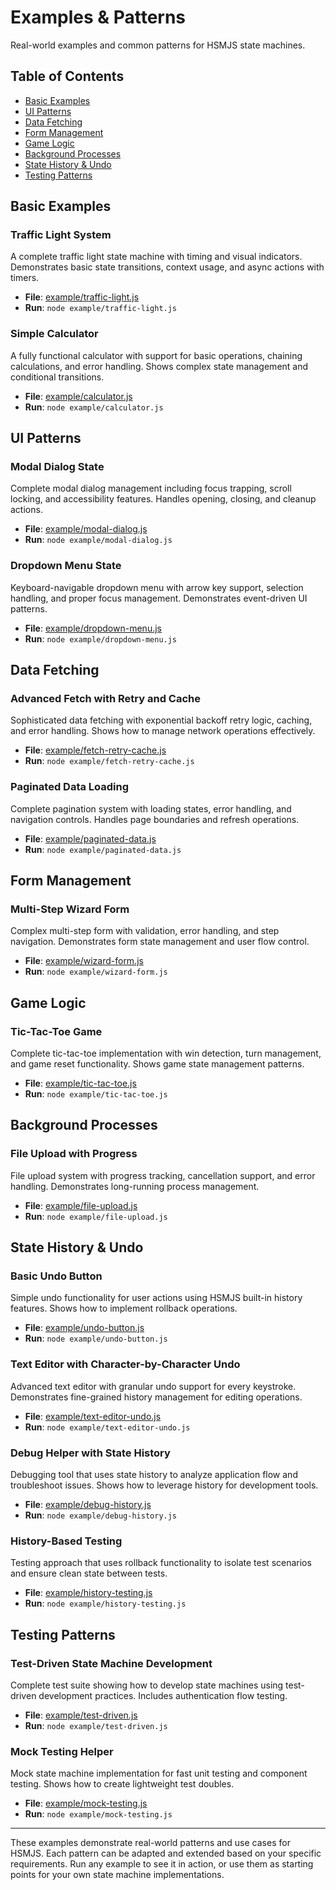 # Examples & Patterns

Real-world examples and common patterns for HSMJS state machines.

## Table of Contents

- [Basic Examples](#basic-examples)
- [UI Patterns](#ui-patterns)
- [Data Fetching](#data-fetching)
- [Form Management](#form-management)
- [Game Logic](#game-logic)
- [Background Processes](#background-processes)
- [State History & Undo](#state-history--undo)
- [Testing Patterns](#testing-patterns)

## Basic Examples

### Traffic Light System

A complete traffic light state machine with timing and visual indicators. Demonstrates basic state transitions, context usage, and async actions with timers.

- **File**: [example/traffic-light.js](../example/traffic-light.js)
- **Run**: `node example/traffic-light.js`

### Simple Calculator

A fully functional calculator with support for basic operations, chaining calculations, and error handling. Shows complex state management and conditional transitions.

- **File**: [example/calculator.js](../example/calculator.js)
- **Run**: `node example/calculator.js`

## UI Patterns

### Modal Dialog State

Complete modal dialog management including focus trapping, scroll locking, and accessibility features. Handles opening, closing, and cleanup actions.

- **File**: [example/modal-dialog.js](../example/modal-dialog.js)
- **Run**: `node example/modal-dialog.js`

### Dropdown Menu State

Keyboard-navigable dropdown menu with arrow key support, selection handling, and proper focus management. Demonstrates event-driven UI patterns.

- **File**: [example/dropdown-menu.js](../example/dropdown-menu.js)
- **Run**: `node example/dropdown-menu.js`

## Data Fetching

### Advanced Fetch with Retry and Cache

Sophisticated data fetching with exponential backoff retry logic, caching, and error handling. Shows how to manage network operations effectively.

- **File**: [example/fetch-retry-cache.js](../example/fetch-retry-cache.js)
- **Run**: `node example/fetch-retry-cache.js`

### Paginated Data Loading

Complete pagination system with loading states, error handling, and navigation controls. Handles page boundaries and refresh operations.

- **File**: [example/paginated-data.js](../example/paginated-data.js)
- **Run**: `node example/paginated-data.js`

## Form Management

### Multi-Step Wizard Form

Complex multi-step form with validation, error handling, and step navigation. Demonstrates form state management and user flow control.

- **File**: [example/wizard-form.js](../example/wizard-form.js)
- **Run**: `node example/wizard-form.js`

## Game Logic

### Tic-Tac-Toe Game

Complete tic-tac-toe implementation with win detection, turn management, and game reset functionality. Shows game state management patterns.

- **File**: [example/tic-tac-toe.js](../example/tic-tac-toe.js)
- **Run**: `node example/tic-tac-toe.js`

## Background Processes

### File Upload with Progress

File upload system with progress tracking, cancellation support, and error handling. Demonstrates long-running process management.

- **File**: [example/file-upload.js](../example/file-upload.js)
- **Run**: `node example/file-upload.js`

## State History & Undo

### Basic Undo Button

Simple undo functionality for user actions using HSMJS built-in history features. Shows how to implement rollback operations.

- **File**: [example/undo-button.js](../example/undo-button.js)
- **Run**: `node example/undo-button.js`

### Text Editor with Character-by-Character Undo

Advanced text editor with granular undo support for every keystroke. Demonstrates fine-grained history management for editing operations.

- **File**: [example/text-editor-undo.js](../example/text-editor-undo.js)
- **Run**: `node example/text-editor-undo.js`

### Debug Helper with State History

Debugging tool that uses state history to analyze application flow and troubleshoot issues. Shows how to leverage history for development tools.

- **File**: [example/debug-history.js](../example/debug-history.js)
- **Run**: `node example/debug-history.js`

### History-Based Testing

Testing approach that uses rollback functionality to isolate test scenarios and ensure clean state between tests.

- **File**: [example/history-testing.js](../example/history-testing.js)
- **Run**: `node example/history-testing.js`

## Testing Patterns

### Test-Driven State Machine Development

Complete test suite showing how to develop state machines using test-driven development practices. Includes authentication flow testing.

- **File**: [example/test-driven.js](../example/test-driven.js)
- **Run**: `node example/test-driven.js`

### Mock Testing Helper

Mock state machine implementation for fast unit testing and component testing. Shows how to create lightweight test doubles.

- **File**: [example/mock-testing.js](../example/mock-testing.js)
- **Run**: `node example/mock-testing.js`

---

These examples demonstrate real-world patterns and use cases for HSMJS. Each pattern can be adapted and extended based on your specific requirements. Run any example to see it in action, or use them as starting points for your own state machine implementations.
